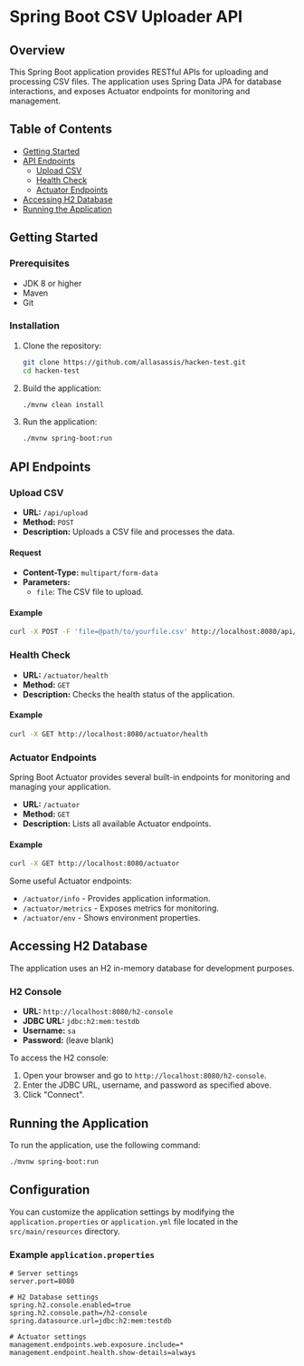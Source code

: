 # Spring Boot CSV Uploader API

## Overview

This Spring Boot application provides RESTful APIs for uploading and processing CSV files. The application uses Spring Data JPA for database interactions, and exposes Actuator endpoints for monitoring and management.

## Table of Contents

- [Getting Started](#getting-started)
- [API Endpoints](#api-endpoints)
  - [Upload CSV](#upload-csv)
  - [Health Check](#health-check)
  - [Actuator Endpoints](#actuator-endpoints)
- [Accessing H2 Database](#accessing-h2-database)
- [Running the Application](#running-the-application)

## Getting Started

### Prerequisites

- JDK 8 or higher
- Maven
- Git

### Installation

1. Clone the repository:
    ```sh
    git clone https://github.com/allasassis/hacken-test.git
    cd hacken-test
    ```

2. Build the application:
    ```sh
    ./mvnw clean install
    ```

3. Run the application:
    ```sh
    ./mvnw spring-boot:run
    ```

## API Endpoints

### Upload CSV

- **URL:** `/api/upload`
- **Method:** `POST`
- **Description:** Uploads a CSV file and processes the data.

#### Request

- **Content-Type:** `multipart/form-data`
- **Parameters:**
  - `file`: The CSV file to upload.

#### Example

```sh
curl -X POST -F 'file=@path/to/yourfile.csv' http://localhost:8080/api/upload
```

### Health Check

- **URL:** `/actuator/health`
- **Method:** `GET`
- **Description:** Checks the health status of the application.

#### Example

```sh
curl -X GET http://localhost:8080/actuator/health
```

### Actuator Endpoints

Spring Boot Actuator provides several built-in endpoints for monitoring and managing your application.

- **URL:** `/actuator`
- **Method:** `GET`
- **Description:** Lists all available Actuator endpoints.

#### Example

```sh
curl -X GET http://localhost:8080/actuator
```

Some useful Actuator endpoints:
- `/actuator/info` - Provides application information.
- `/actuator/metrics` - Exposes metrics for monitoring.
- `/actuator/env` - Shows environment properties.

## Accessing H2 Database

The application uses an H2 in-memory database for development purposes.

### H2 Console

- **URL:** `http://localhost:8080/h2-console`
- **JDBC URL:** `jdbc:h2:mem:testdb`
- **Username:** `sa`
- **Password:** (leave blank)

To access the H2 console:
1. Open your browser and go to `http://localhost:8080/h2-console`.
2. Enter the JDBC URL, username, and password as specified above.
3. Click "Connect".

## Running the Application

To run the application, use the following command:

```sh
./mvnw spring-boot:run
```

## Configuration

You can customize the application settings by modifying the `application.properties` or `application.yml` file located in the `src/main/resources` directory.

### Example `application.properties`

```properties
# Server settings
server.port=8080

# H2 Database settings
spring.h2.console.enabled=true
spring.h2.console.path=/h2-console
spring.datasource.url=jdbc:h2:mem:testdb

# Actuator settings
management.endpoints.web.exposure.include=*
management.endpoint.health.show-details=always
```